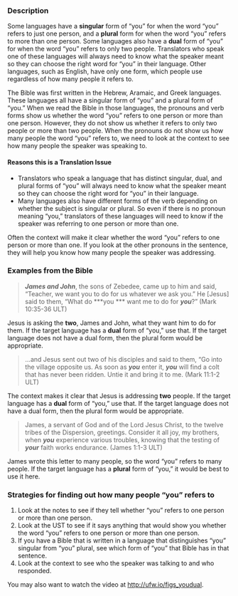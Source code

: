 

### Description

Some languages have a **singular** form of “you” for when the word “you” refers to just one person, and a **plural** form for when the word “you” refers to more than one person. Some languages also have a **dual** form of “you” for when the word “you” refers to only two people. Translators who speak one of these languages will always need to know what the speaker meant so they can choose the right word for “you” in their language. Other languages, such as English, have only one form, which people use regardless of how many people it refers to.

The Bible was first written in the Hebrew, Aramaic, and Greek languages. These languages all have a singular form of “you” and a plural form of “you.” When we read the Bible in those languages, the pronouns and verb forms show us whether the word “you” refers to one person or more than one person. However, they do not show us whether it refers to only two people or more than two people. When the pronouns do not show us how many people the word “you” refers to, we need to look at the context to see how many people the speaker was speaking to.

#### Reasons this is a Translation Issue

* Translators who speak a language that has distinct singular, dual, and plural forms of “you” will always need to know what the speaker meant so they can choose the right word for “you” in their language.
* Many languages also have different forms of the verb depending on whether the subject is singular or plural. So even if there is no pronoun meaning “you,” translators of these languages will need to know if the speaker was referring to one person or more than one.

Often the context will make it clear whether the word “you” refers to one person or more than one. If you look at the other pronouns in the sentence, they will help you know how many people the speaker was addressing.

### Examples from the Bible

> ***James and John***, the sons of Zebedee, came up to him and said, “Teacher, we want you to do for us whatever we ask you.” He [Jesus] said to them, “What do ***you *** want me to do for ***you***?” (Mark 10:35-36 ULT)

Jesus is asking the **two**, James and John, what they want him to do for them. If the target language has a **dual** form of “you,” use that. If the target language does not have a dual form, then the plural form would be appropriate.

> …and Jesus sent out two of his disciples and said to them, “Go into the village opposite us. As soon as  ***you*** enter it,  ***you*** will find a colt that has never been ridden. Untie it and bring it to me. (Mark 11:1-2 ULT)

The context makes it clear that Jesus is addressing **two** people. If the target language has a **dual** form of “you,” use that. If the target language does not have a dual form, then the plural form would be appropriate.

> James, a servant of God and of the Lord Jesus Christ, to the twelve tribes of the Dispersion, greetings. Consider it all joy, my brothers, when ***you*** experience various troubles, knowing that the testing of ***your*** faith works endurance.  (James 1:1-3 ULT)

James wrote this letter to many people, so the word “you” refers to many people. If the target language has a **plural** form of “you,” it would be best to use it here.

### Strategies for finding out how many people “you” refers to

1. Look at the notes to see if they tell whether “you” refers to one person or more than one person.
1. Look at the UST to see if it says anything that would show you whether the word “you” refers to one person or more than one person.
1. If you have a Bible that is written in a language that distinguishes “you” singular from “you” plural, see which form of “you” that Bible has in that sentence.
1. Look at the context to see who the speaker was talking to and who responded.

You may also want to watch the video at http://ufw.io/figs_youdual.